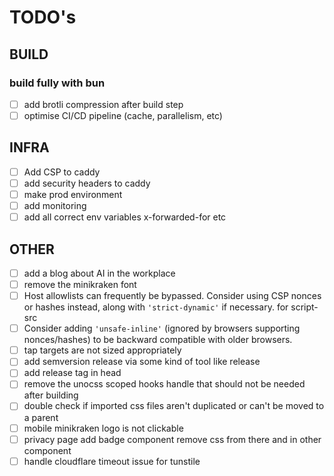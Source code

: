 # TODO's
## BUILD
### build fully with bun
- [ ] add brotli compression after build step
- [ ] optimise CI/CD pipeline (cache, parallelism, etc)
## INFRA
- [ ] Add CSP to caddy
- [ ] add security headers to caddy
- [ ] make prod environment
- [ ] add monitoring
- [ ] add all correct env variables x-forwarded-for etc

## OTHER
- [ ] add a blog about AI in the workplace
- [ ] remove the minikraken font
- [ ] Host allowlists can frequently be bypassed. Consider using CSP nonces or hashes instead, along with `'strict-dynamic'` if necessary. for script-src
- [ ] Consider adding `'unsafe-inline'` (ignored by browsers supporting nonces/hashes) to be backward compatible with older browsers.
- [ ] tap targets are not sized appropriately
- [ ] add semversion release via some kind of tool like release
- [ ] add release tag in head
- [ ] remove the unocss scoped hooks handle that should not be needed after building
- [ ] double check if imported css files aren't duplicated or can't be moved to a parent
- [ ] mobile minikraken logo is not clickable
- [ ] privacy page add badge component remove css from there and in other component
- [ ] handle cloudflare timeout issue for tunstile
